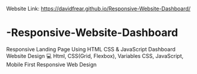 Website Link: https://davidfrear.github.io/Responsive-Website-Dashboard/

# -Responsive-Website-Dashboard
Responsive Landing Page Using HTML CSS &amp; JavaScript
Dashboard Website Design
💻 Html, CSS(Grid, Flexbox), Variables CSS, JavaScript, 
Mobile First Responsive Web Design
